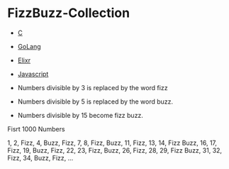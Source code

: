 # FizzBuzz-Collection

- [C](C/FizzBuzz.c)
- [GoLang](GoLang/FizzBuzz.go)
- [Elixr](Elixir/FizzBuzz.ex)
- [Javascript](Javascript/FizzBuzz.js)

- Numbers divisible by 3 is replaced by the word fizz
- Numbers divisible by 5 is replaced by the word buzz.
- Numbers divisible by 15 become fizz buzz.

Fisrt 1000 Numbers

1, 2, Fizz, 4, Buzz, Fizz, 7, 8, Fizz, Buzz, 11, Fizz, 13, 14, Fizz Buzz, 16, 17, Fizz, 19, Buzz, Fizz, 22, 23, Fizz, Buzz, 26, Fizz, 28, 29, Fizz Buzz, 31, 32, Fizz, 34, Buzz, Fizz, ...